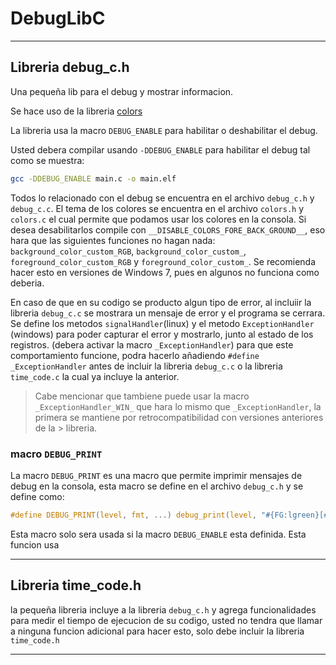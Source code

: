 # DebugLibC

----

## Libreria debug_c.h

Una pequeña lib para el debug y mostrar informacion.

Se hace uso de la libreria [colors](https://github.com/desmonHak/colors-C-C-plus-plus)


La libreria usa la macro `DEBUG_ENABLE` para habilitar o deshabilitar el debug.

Usted debera compilar usando `-DDEBUG_ENABLE` para habilitar el debug tal como se muestra:

```bash
gcc -DDEBUG_ENABLE main.c -o main.elf
```

Todos lo relacionado con el debug se encuentra en el archivo `debug_c.h` y `debug_c.c`. El tema de los colores se encuentra en el archivo `colors.h` y `colors.c` el cual permite que podamos usar los colores en la consola. Si desea desabilitarlos compile con `__DISABLE_COLORS_FORE_BACK_GROUND__`, eso hara que las siguientes funciones no hagan nada: `background_color_custom_RGB`, `background_color_custom_`, `foreground_color_custom_RGB` y `foreground_color_custom_`. Se recomienda hacer esto en versiones de Windows 7, pues en algunos no funciona como deberia.

En caso de que en su codigo se producto algun tipo de error, al incluiir la libreria `debug_c.c` se mostrara un mensaje de error y el programa se cerrara. Se define los metodos `signalHandler`(linux) y el metodo `ExceptionHandler` (windows) para poder capturar el error y mostrarlo, junto al estado de los registros. (debera activar la macro `_ExceptionHandler`) para que este comportamiento funcione, podra hacerlo añadiendo `#define _ExceptionHandler` antes de incluir la libreria `debug_c.c` o la libreria `time_code.c` la cual ya incluye la anterior.

> Cabe mencionar que tambiene puede usar la macro ``_ExceptionHandler_WIN_``  que hara lo mismo que 
> `_ExceptionHandler`, la primera se mantiene por retrocompatibilidad con versiones anteriores de la > libreria.

### macro ``DEBUG_PRINT``

La macro `DEBUG_PRINT` es una macro que permite imprimir mensajes de debug en la consola, esta macro se define en el archivo `debug_c.h` y se define como:
```c
#define DEBUG_PRINT(level, fmt, ...) debug_print(level, "#{FG:lgreen}[#{FG:lpurple}%s#{FG:reset}:#{FG:cyan}%s#{FG:reset}:#{FG:red}%03d#{FG:green}]#{FG:reset} " fmt , get_level_debug(level), __FILE__, __LINE__, ##__VA_ARGS__)
```

Esta macro solo sera usada si la macro `DEBUG_ENABLE` esta definida. Esta funcion usa


----

## Libreria time_code.h

la pequeña libreria incluye a la libreria `debug_c.h` y agrega funcionalidades para medir el tiempo de ejecucion de su codigo, usted no tendra que llamar a ninguna funcion adicional para hacer esto, solo debe incluir la libreria `time_code.h`

----
